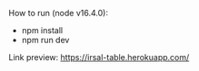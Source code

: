 How to run (node v16.4.0): 
- npm install
- npm run dev

Link preview: https://irsal-table.herokuapp.com/